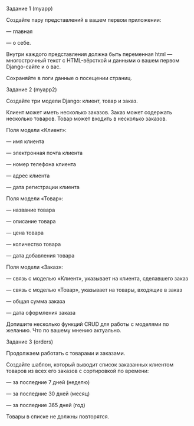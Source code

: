 Задание 1 (myapp)

Создайте пару представлений в вашем первом приложении:

— главная

— о себе.


Внутри каждого представления должна быть переменная html — многострочный текст с HTML-вёрсткой и данными о вашем первом Django-сайте и о вас.

Сохраняйте в логи данные о посещении страниц.


Задание 2 (myapp2)

Создайте три модели Django: клиент, товар и заказ.

Клиент может иметь несколько заказов. Заказ может содержать несколько товаров. Товар может входить в несколько заказов.

Поля модели «Клиент»:

— имя клиента

— электронная почта клиента

— номер телефона клиента

— адрес клиента

— дата регистрации клиента

Поля модели «Товар»:

— название товара

— описание товара

— цена товара

— количество товара

— дата добавления товара

Поля модели «Заказ»:

— связь с моделью «Клиент», указывает на клиента, сделавшего заказ

— связь с моделью «Товар», указывает на товары, входящие в заказ

— общая сумма заказа

— дата оформления заказа


Допишите несколько функций CRUD для работы с моделями по желанию. Что по вашему мнению актуально.


Задание 3 (orders)

Продолжаем работать с товарами и заказами.

Создайте шаблон, который выводит список заказанных клиентом товаров из всех его заказов с сортировкой по времени:

— за последние 7 дней (неделю)

— за последние 30 дней (месяц)

— за последние 365 дней (год)

Товары в списке не должны повторятся.
